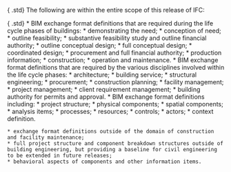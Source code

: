 ﻿{ .std}
The following are within the entire scope of this release of IFC:

{ .std}
    * BIM exchange format definitions that are required during the life cycle phases of buildings: 
        * demonstrating the need;
        * conception of need;
        * outline feasibility;
        * substantive feasibility study and outline financial authority;
        * outline conceptual design;
        * full conceptual design;
        * coordinated design;
        * procurement and full financial authority;
        * production information;
        * construction;
        * operation and maintenance. 
    * BIM exchange format definitions that are required by the various disciplines involved within the life cycle phases: 
        * architecture;
        * building service;
        * structural engineering;
        * procurement;
        * construction planning;
        * facility management;
        * project management;
        * client requirement management;
        * building authority for permits and approval. 
    * BIM exchange format definitions including: 
        * project structure;
        * physical components;
        * spatial components;
        * analysis items;
        * processes;
        * resources;
        * controls;
        * actors;
        * context definition. 

    * exchange format definitions outside of the domain of construction and facility maintenance; 
    * full project structure and component breakdown structures outside of building engineering, but providing a baseline for civil engineering to be extended in future releases; 
    * behavioral aspects of components and other information items.
